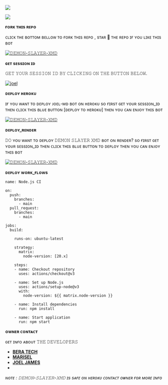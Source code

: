 


<a><img src='https://i.imgur.com/LyHic3i.gif'/></a>



<img align="center" height="auto"
src="https://cardivo.vercel.app/api?name=𝙳𝙴𝙼𝙾𝙽%20-𝚂𝙻𝙰𝚈𝙴𝚁%20-𝚇𝙼𝙳&description=🥂THE%20WORLD%20BEST%20WHATSAPP%20BOT%★%20CREATED%20BY%20CREW%20SLAYER%20432%20.&image=https://files.catbox.moe/76x3kn.jpg?"/>








**ғᴏʀᴋ ᴛʜɪs ʀᴇᴘᴏ**





ᴄʟɪᴄᴋ ᴛʜᴇ ʙᴏᴛᴛᴏᴍ ʙᴇʟʟᴏᴡ ᴛᴏ ғᴏʀᴋ ᴛʜɪs ʀᴇᴘᴏ , sᴛᴀʀ 🌟 ᴛʜᴇ ʀᴇᴘᴏ ɪғ ʏᴏᴜ ʟɪᴋᴇ ᴛʜɪs ʙᴏᴛ



<a href='https://github.com/DEMON-SLAYER1/DEMON-SLAYER-XMD' target="_blank"><img alt='𝙳𝙴𝙼𝙾𝙽-𝚂𝙻𝙰𝚈𝙴𝚁-𝚇𝙼𝙳' src='https://img.shields.io/badge/FORK REPO-h?color=navy&style=for-the-badge&logo=visualstudiocode'/></a></p>



**ɢᴇᴛ sᴇssɪᴏɴ ɪᴅ**







𝙶𝙴𝚃 𝚈𝙾𝚄𝚁 𝚂𝙴𝚂𝚂𝙸𝙾𝙽 𝙸𝙳 𝙱𝚈 𝙲𝙻𝙸𝙲𝙺𝙸𝙽𝙶 𝙾𝙽 𝚃𝙷𝙴 𝙱𝚄𝚃𝚃𝙾𝙽 𝙱𝙴𝙻𝙾𝚆.


<a href='https://session-site-navy.vercel.app' target="_blank"><img alt='joel' src='https://img.shields.io/badge/PAIR CODE-h?color=navy&style=for-the-badge&logo=visualstudiocode'/></a></p>


 
**ᴅᴇᴘʟᴏʏ ʜᴇʀᴏᴋᴜ**






ɪғ ʏᴏᴜ ᴡᴀɴᴛ ᴛᴏ ᴅᴇᴘʟᴏʏ ᴊᴏᴇʟ-ᴍᴅ ʙᴏᴛ ᴏɴ ʜᴇʀᴏᴋᴜ sᴏ ғɪʀsᴛ ɢᴇᴛ ʏᴏᴜʀ sᴇssɪᴏɴ_ɪᴅ ᴛʜᴇɴ ᴄʟɪᴄᴋ ᴛʜɪs ʙʟᴜᴇ ʙᴜᴛᴛᴏɴ [ᴅᴇᴘʟᴏʏ ᴛᴏ ʜᴇʀᴏᴋᴜ] ᴛʜᴇɴ ʏᴏᴜ ᴄᴀɴ ᴇɴᴊᴏʏ ᴛʜɪs ʙᴏᴛ

 


<a href='https://dashboard.heroku.com/new?template=https://github.com/Demon-Slayer2/DEMONS-SLAYER-XMD/' target="_blank"><img alt='𝙳𝙴𝙼𝙾𝙽-𝚂𝙻𝙰𝚈𝙴𝚁-𝚇𝙼𝙳' src='https://img.shields.io/badge/DEPLOY NOW-h?color=navy&style=for-the-badge&logo=visualstudiocode'/></a></p>






**ᴅᴇᴘʟᴏʏ_ʀᴇɴᴅᴇʀ**







𝙳𝙾 ʏᴏᴜ ᴡᴀɴᴛ ᴛᴏ ᴅᴇᴘʟᴏʏ 𝙳𝙴𝙼𝙾𝙽 𝚂𝙻𝙰𝚈𝙴𝚁 𝚇𝙼𝙳 ʙᴏᴛ ᴏɴ ʀᴇɴᴅᴇʀ? sᴏ ғɪʀsᴛ ɢᴇᴛ ʏᴏᴜʀ sᴇssɪᴏɴ_ɪᴅ ᴛʜᴇɴ ᴄʟɪᴄᴋ ᴛʜɪs ʙʟᴜᴇ ʙᴜᴛᴛᴏɴ ᴛᴏ ᴅᴇᴘʟᴏʏ ᴛʜᴇɴ ʏᴏᴜ ᴄᴀɴ ᴇɴᴊᴏʏ ᴛʜɪs ʙᴏᴛ


<a href='https://deploy-your-own-bot.netlify.app' target="_blank"><img alt='𝙳𝙴𝙼𝙾𝙽-𝚂𝙻𝙰𝚈𝙴𝚁-𝚇𝙼𝙳' src='https://img.shields.io/badge/RENDER-h?color=navy&style=for-the-badge&logo=visualstudiocode'/></a></p>





**ᴅᴇᴘʟᴏʏ ᴡᴏʀᴋ_ғʟᴏᴡs**








```
name: Node.js CI

on:
  push:
    branches:
      - main
  pull_request:
    branches:
      - main

jobs:
  build:

    runs-on: ubuntu-latest

    strategy:
      matrix:
        node-version: [20.x]

    steps:
    - name: Checkout repository
      uses: actions/checkout@v3

    - name: Set up Node.js
      uses: actions/setup-node@v3
      with:
        node-version: ${{ matrix.node-version }}

    - name: Install dependencies
      run: npm install

    - name: Start application
      run: npm start

```








 **ᴏᴡɴᴇʀ  ᴄᴏɴᴛᴀᴄᴛ**




ɢᴇᴛ ɪɴғᴏ ᴀʙᴏᴜᴛ 𝚃𝙷𝙴 𝙳𝙴𝚅𝙴𝙻𝙾𝙿𝙴𝚁𝚂


- [**BERA TECH**](https://wa.me/+254743982206)
- [**MARISEL**](https://wa.me/+254740007567)
- [**JOEL JAMES**](https://wa.me/+255781144539)
- 



















*ɴᴏᴛᴇ : 𝙳𝙴𝙼𝙾𝙽-𝚂𝙻𝙰𝚈𝙴𝚁-𝚇𝙼𝙳 ɪs sᴀғᴇ ᴏɴ ʜᴇʀᴏᴋᴜ ᴄᴏɴᴛᴀᴄᴛ ᴏᴡɴᴇʀ ғᴏʀ ᴍᴏʀᴇ ɪɴғᴏ*
